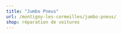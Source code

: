 ```yaml
---
title: "Jumbo Pneus"
url: /montigny-les-cormeilles/jumbo-pneus/
shop: réparation de voitures
---
```

